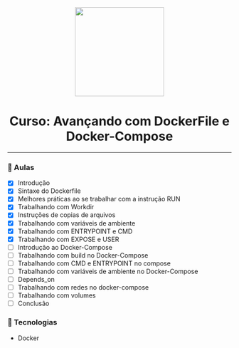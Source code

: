 <div align="center">
    <img src="https://sonassets.s3.amazonaws.com/img/logo-top.png" width="200">
    <h1>Curso: Avançando com DockerFile e Docker-Compose</h1>
    <hr>
</div>

### :memo: Aulas
- [x] Introdução
- [x] Sintaxe do Dockerfile
- [x] Melhores práticas ao se trabalhar com a instrução RUN
- [x] Trabalhando com Workdir
- [x] Instruções de copias de arquivos
- [x] Trabalhando com variáveis de ambiente
- [x] Trabalhando com ENTRYPOINT e CMD
- [x] Trabalhando com EXPOSE e USER
- [ ] Introdução ao Docker-Compose
- [ ] Trabalhando com build no Docker-Compose
- [ ] Trabalhando com CMD e ENTRYPOINT no compose
- [ ] Trabalhando com variáveis de ambiente no Docker-Compose
- [ ] Depends_on
- [ ] Trabalhando com redes no docker-compose
- [ ] Trabalhando com volumes
- [ ] Conclusão

### :hammer: Tecnologias
 <ul>
    <li>Docker</li>
</ul>
